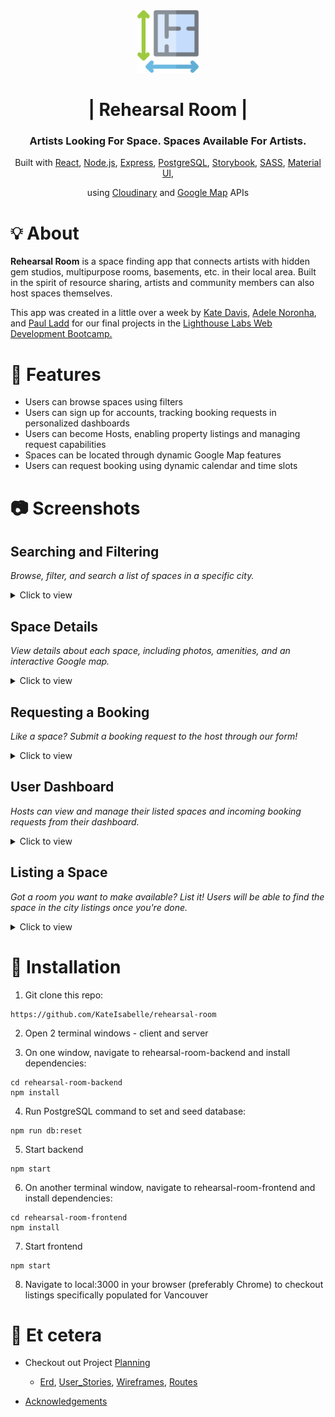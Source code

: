 <!-- TITLE -->
<div align="center">
<img src="frontend/src/components/Header/plans.svg" height="100" width="100">
<h1>| Rehearsal Room |</h1>
<h3>Artists Looking For Space. Spaces Available For Artists.</h3>

<p>Built with <a href="https://reactjs.org/">React</a>, <a href="https://nodejs.org/en/">Node.js</a>, <a href="https://expressjs.com/">Express</a>, <a href="https://www.postgresql.org/">PostgreSQL</a>, <a href="https://storybook.js.org/">Storybook</a>, <a href="https://sass-lang.com/">SASS</a>, <a href="https://material-ui.com/">Material UI</a>, </p>
<p>using <a href="https://cloudinary.com/">Cloudinary</a> and <a href="https://developers.google.com/maps">Google Map</a> APIs</p>

</div>


# 💡 About

<b>Rehearsal Room</b> is a space finding app that connects artists with hidden gem studios, multipurpose rooms, basements, etc. in their local area. Built in the spirit of resource sharing, artists and community members can also host spaces themselves.

This app was created in a little over a week by <a href="https://github.com/KateIsabelle">Kate Davis</a>, <a href="https://github.com/MrinalN">Adele Noronha</a>, and <a href="https://github.com/itspladd">Paul Ladd</a> for our final projects in the <a href="https://www.lighthouselabs.ca/en/web-development-bootcamp">Lighthouse Labs Web Development Bootcamp.</a>


# 🌟 Features
- Users can browse spaces using filters
- Users can sign up for accounts, tracking booking requests in personalized dashboards
- Users can become Hosts, enabling property listings and managing request capabilities
- Spaces can be located through dynamic Google Map features
- Users can request booking using dynamic calendar and time slots


# 📷  Screenshots

## Searching and Filtering
*Browse, filter, and search a list of spaces in a specific city.*
<details><summary>Click to view</summary>

![](https://github.com/KateIsabelle/rehearsal-room/blob/master/docs/search_browse.gif)

</details>

## Space Details
*View details about each space, including photos, amenities, and an interactive Google map.*
<details><summary>Click to view</summary>

![](https://github.com/KateIsabelle/rehearsal-room/blob/master/docs/space_tour.gif)

</details>

## Requesting a Booking
*Like a space? Submit a booking request to the host through our form!*
<details><summary>Click to view</summary>

![](https://github.com/KateIsabelle/rehearsal-room/blob/master/docs/booking_req.gif)

</details>

## User Dashboard
*Hosts can view and manage their listed spaces and incoming booking requests from their dashboard.*
<details><summary>Click to view</summary>

![](https://github.com/KateIsabelle/rehearsal-room/blob/master/docs/host_bookings_management.gif)

</details>

## Listing a Space
*Got a room you want to make available? List it! Users will be able to find the space in the city listings once you're done.*
<details><summary>Click to view</summary>

![](https://github.com/KateIsabelle/rehearsal-room/blob/master/docs/host_new_space.gif)

</details>


# 🧰 Installation
1. Git clone this repo:
  ```
  https://github.com/KateIsabelle/rehearsal-room
  ```

2. Open 2 terminal windows - client and server

3. On one window, navigate to rehearsal-room-backend and install dependencies:
  ```
  cd rehearsal-room-backend
  npm install
  ```
4. Run PostgreSQL command to set and seed database:
  ```
  npm run db:reset
  ```
5. Start backend
  ```
  npm start
  ```
6. On another terminal window, navigate to rehearsal-room-frontend and install dependencies:
  ```
  cd rehearsal-room-frontend
  npm install
  ```
7. Start frontend
  ```
  npm start
  ```
8. Navigate to local:3000 in your browser (preferably Chrome) to checkout listings specifically populated for Vancouver


# 💬 Et cetera 
- Checkout out Project [Planning](/planning)
  * [Erd](/planning/erd.md), [User_Stories](/planning/user_stories.md), [Wireframes](/planning/wireframe.md), [Routes](/planning/routes.md)

- [Acknowledgements](/planning/acknowledgements.md)
    
